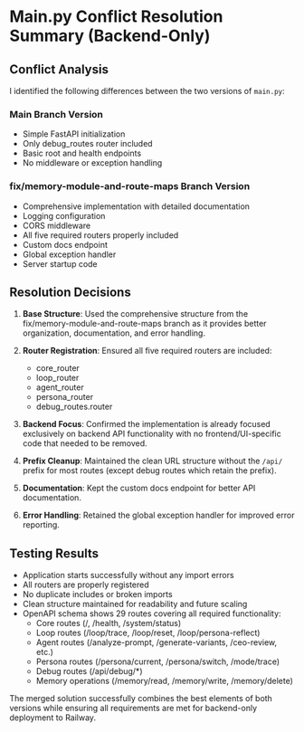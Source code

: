 # Main.py Conflict Resolution Summary (Backend-Only)

## Conflict Analysis

I identified the following differences between the two versions of `main.py`:

### Main Branch Version
- Simple FastAPI initialization
- Only debug_routes router included
- Basic root and health endpoints
- No middleware or exception handling

### fix/memory-module-and-route-maps Branch Version
- Comprehensive implementation with detailed documentation
- Logging configuration
- CORS middleware
- All five required routers properly included
- Custom docs endpoint
- Global exception handler
- Server startup code

## Resolution Decisions

1. **Base Structure**: Used the comprehensive structure from the fix/memory-module-and-route-maps branch as it provides better organization, documentation, and error handling.

2. **Router Registration**: Ensured all five required routers are included:
   - core_router
   - loop_router
   - agent_router
   - persona_router
   - debug_routes.router

3. **Backend Focus**: Confirmed the implementation is already focused exclusively on backend API functionality with no frontend/UI-specific code that needed to be removed.

4. **Prefix Cleanup**: Maintained the clean URL structure without the `/api/` prefix for most routes (except debug routes which retain the prefix).

5. **Documentation**: Kept the custom docs endpoint for better API documentation.

6. **Error Handling**: Retained the global exception handler for improved error reporting.

## Testing Results

- Application starts successfully without any import errors
- All routers are properly registered
- No duplicate includes or broken imports
- Clean structure maintained for readability and future scaling
- OpenAPI schema shows 29 routes covering all required functionality:
  - Core routes (/, /health, /system/status)
  - Loop routes (/loop/trace, /loop/reset, /loop/persona-reflect)
  - Agent routes (/analyze-prompt, /generate-variants, /ceo-review, etc.)
  - Persona routes (/persona/current, /persona/switch, /mode/trace)
  - Debug routes (/api/debug/*)
  - Memory operations (/memory/read, /memory/write, /memory/delete)

The merged solution successfully combines the best elements of both versions while ensuring all requirements are met for backend-only deployment to Railway.

